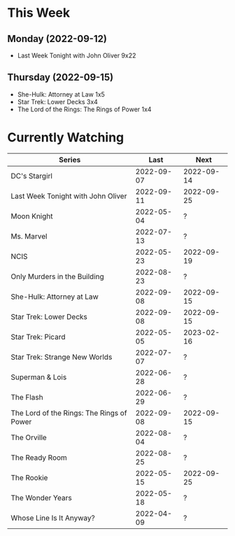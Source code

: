 # This Week

## Monday (2022-09-12)
- Last Week Tonight with John Oliver 9x22
## Thursday (2022-09-15)
- She-Hulk: Attorney at Law 1x5
- Star Trek: Lower Decks 3x4
- The Lord of the Rings: The Rings of Power 1x4

# Currently Watching

| Series | Last | Next |
| --- | --- | --- |
| DC's Stargirl | 2022-09-07 | 2022-09-14 |
| Last Week Tonight with John Oliver | 2022-09-11 | 2022-09-25 |
| Moon Knight | 2022-05-04 | ? |
| Ms. Marvel | 2022-07-13 | ? |
| NCIS | 2022-05-23 | 2022-09-19 |
| Only Murders in the Building | 2022-08-23 | ? |
| She-Hulk: Attorney at Law | 2022-09-08 | 2022-09-15 |
| Star Trek: Lower Decks | 2022-09-08 | 2022-09-15 |
| Star Trek: Picard | 2022-05-05 | 2023-02-16 |
| Star Trek: Strange New Worlds | 2022-07-07 | ? |
| Superman & Lois | 2022-06-28 | ? |
| The Flash | 2022-06-29 | ? |
| The Lord of the Rings: The Rings of Power | 2022-09-08 | 2022-09-15 |
| The Orville | 2022-08-04 | ? |
| The Ready Room | 2022-08-25 | ? |
| The Rookie | 2022-05-15 | 2022-09-25 |
| The Wonder Years | 2022-05-18 | ? |
| Whose Line Is It Anyway? | 2022-04-09 | ? |


